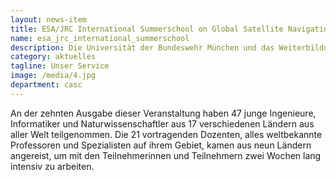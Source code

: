 ```yaml
---
layout: news-item
title: ESA/JRC International Summerschool on Global Satellite Navigation Systems (GNSS)
name: esa_jrc_international_summerschool
description: Die Universität der Bundeswehr München und das Weiterbildungsinstitut casc (campus advanced studies center) haben im Auftrag der European Space Agency (ESA) und des Joint Research Center (JRC) der European Union die ESA/JRC International Summerschool on GNSS in Kooperation mit der Universität Graz, der Stanford University (USA) und dem Institut Supérieur de l'Aéronautique et de l'Espace (iSAE SUPAERO) in Ispra, Italien, vom 18. bis 29. Juli 2016 federführend veranstaltet.
category: aktuelles
tagline: Unser Service
image: /media/4.jpg
department: casc
---
```


An der zehnten Ausgabe dieser Veranstaltung haben 47 junge Ingenieure, Informatiker und Naturwissenschaftler aus 17 verschiedenen Ländern aus aller Welt teilgenommen. Die 21 vortragenden Dozenten, alles weltbekannte Professoren und Spezialisten auf ihrem Gebiet, kamen aus neun Ländern angereist, um mit den Teilnehmerinnen und Teilnehmern zwei Wochen lang intensiv zu arbeiten. 